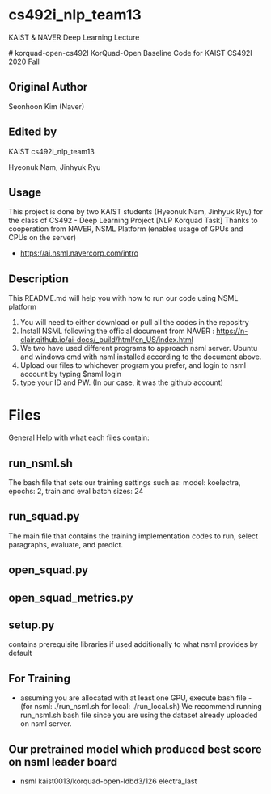 # cs492i_nlp_team13
KAIST & NAVER Deep Learning Lecture

\# korquad-open-cs492I
KorQuad-Open Baseline Code for KAIST CS492I 2020 Fall

## Original Author
Seonhoon Kim (Naver)

## Edited by
KAIST cs492i_nlp_team13

Hyeonuk Nam, Jinhyuk Ryu

## Usage
This project is done by two KAIST students (Hyeonuk Nam, Jinhyuk Ryu)
for the class of CS492 - Deep Learning Project [NLP Korquad Task]
Thanks to cooperation from NAVER, NSML Platform (enables usage of GPUs and CPUs on the server)
 - https://ai.nsml.navercorp.com/intro

## Description
This README.md will help you with how to run our code using NSML platform

1. You will need to either download or pull all the codes in the repositry
2. Install NSML following the official document from NAVER : https://n-clair.github.io/ai-docs/_build/html/en_US/index.html
3. We two have used different programs to approach nsml server. Ubuntu and windows cmd with nsml installed according to the document above.
4. Upload our files to whichever program you prefer, and login to nsml account by typing $nsml login
5. type your ID and PW. (In our case, it was the github account)

# Files
General Help with what each files contain:

run_nsml.sh
- 
The bash file that sets our training settings such as:
model: koelectra,  epochs: 2,  train and eval batch sizes: 24

run_squad.py
- 
The main file that contains the training implementation codes to run, select paragraphs, evaluate, and predict.

open_squad.py
- 


open_squad_metrics.py
- 


setup.py
- 
contains prerequisite libraries if used additionally to what nsml provides by default

## For Training
 - assuming you are allocated with at least one GPU, execute bash file - (for nsml: ./run_nsml.sh   for local: ./run_local.sh)
We recommend running run_nsml.sh bash file since you are using the dataset already uploaded on nsml server.

## Our pretrained model which produced best score on nsml leader board
 - nsml kaist0013/korquad-open-ldbd3/126 electra_last
